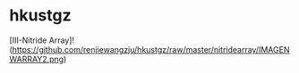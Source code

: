 # hkustgz
[III-Nitride Array]!
(https://github.com/renjiewangzju/hkustgz/raw/master/nitridearray/IMAGENWARRAY2.png)
